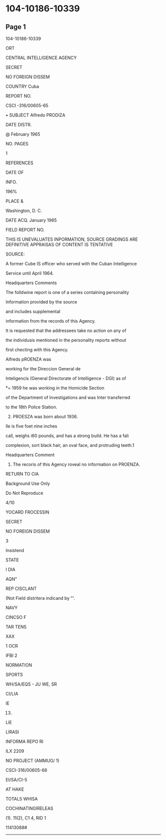 # 104-10186-10339

## Page 1

104-10186-10339

ORT

CENTRAL INTELLIGENCE AGENCY

SECRET

NO FOREIGN DISSEM

COUNTRY Cuba

REPORT NO.

CSCI -316/00605-65

• SUBJECT Alfredo PRODIZA

DATE DISTR.

@ February 1965

NO. PAGES

1

REFERENCES

DATE OF

INFO.

196%

PLACE &

Washington, D. C.

DATE ACQ. January 1965

FIELD REPORT NO.

THIS IS UNEVALUATES INPORMATION, SOURCE GRADINGS ARE DEFINITIVE APPRAISAS OF CONTENT IS TENTATIVE

SOURCE:

A former Cube IS officer who served with the Cuban Intelligence

Service until April 1964.

Headquarters Comments

The folldwine report is one of a series contalning personality

Information provided by the source

and includes supplemental

information from the records of this Agency.

It is requested that the addressees take no action on any of

the individusis mentioned in the personality reports without

first checting with this Agency.

Alfreds pROENZA was

working for the Direccion General de

Inteligencis (General Directorate of Intelligence - DGI) as of

*= 1959 he was working in the Homicide Section

of the Department of Investigations and was Inter transferred

to the 18th Police Station.

2. PROESZA was born about 1936.

lle is five foet nine inches

call, weighs i60 pounds, and has a strong build. He has a fali

complexion, sort black hair, an oval face, and protruding teeth.1

Headquarters Comment

1. The recoris of this Agency roveal no information on PROENZA.

RETURN TO CIA

Background Use Only

Do Not Reproduce

4/10

YOCARD FROCESSIN

SECRET

NO FOREIGN DISSEM

3

Insistend

STATE

I DIA

AQN"

REP CISCLANT

(Not Field distritera indicand by "'.

NAVY

CINCSO F

TAR TENS

XAX

1 OCR

IFBI 2

NORMATION

SPORTS

WH/SA/EQS - JU WE, SR

CI/LIA

IE

13.

LIE

LIRASI

INFORMA REPO RI

ILX 2209

NO PROJECT (AMMUG/ 1)

CSCI-316/00605-66

EI/SA/CI-5

AT HAKE

TOTALS WHISA

COCHINATINGIRELEAS

(1). 11(2), C1 4, RID 1

11413088#

---

